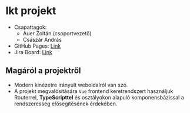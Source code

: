 # Ikt projekt
- Csapattagok:
  - Auer Zoltán (csoportvezető)
  - Császár András
- GitHub Pages: [Link](https://auerzoltan.github.io/IKT_projekt/)
- Jira Board: [Link](https://auerzoltan.atlassian.net/browse/DEV)

## Magáról a projektről
- Modern kinézetre irányult weboldalról van szó.
- A projekt megvalósítására `Vue` frontend keretrendszert használjuk Routerrel, __TypeScripttel__ és osztályokon alapuló komponensbázissal a rendszeresség elősegítésének érdekében.
